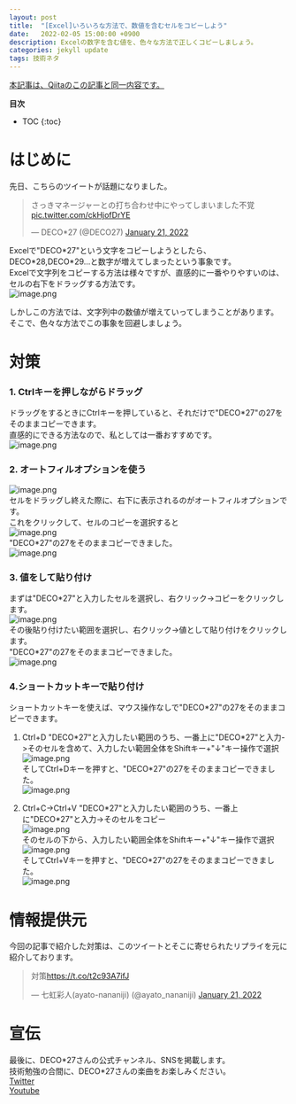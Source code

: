 ```yaml
---
layout: post
title:  "[Excel]いろいろな方法で、数値を含むセルをコピーしよう"
date:   2022-02-05 15:00:00 +0900
description: Excelの数字を含む値を、色々な方法で正しくコピーしましょう。
categories: jekyll update
tags: 技術ネタ
---
```

[本記事は、Qiitaのこの記事と同一内容です。](https://qiita.com/hagii-x/items/6fbe58a3c53f33560bad)  

**目次**
- TOC
{:toc}


# はじめに
先日、こちらのツイートが話題になりました。  

<blockquote class="twitter-tweet"><p lang="ja" dir="ltr">さっきマネージャーとの打ち合わせ中にやってしまいました不覚 <a href="https://t.co/ckHjofDrYE">pic.twitter.com/ckHjofDrYE</a></p>&mdash; DECO*27 (@DECO27) <a href="https://twitter.com/DECO27/status/1484464478016049157?ref_src=twsrc%5Etfw">January 21, 2022</a></blockquote> <script async src="https://platform.twitter.com/widgets.js" charset="utf-8"></script>  

Excelで"DECO\*27"という文字をコピーしようとしたら、DECO\*28,DECO\*29…と数字が増えてしまったという事象です。  
Excelで文字列をコピーする方法は様々ですが、直感的に一番やりやすいのは、セルの右下をドラッグする方法です。  
![image.png](https://qiita-image-store.s3.ap-northeast-1.amazonaws.com/0/655112/5d9763ed-6e18-7f26-41c7-0ef002cf31c9.png)  

しかしこの方法では、文字列中の数値が増えていってしまうことがあります。  
そこで、色々な方法でこの事象を回避しましょう。  

# 対策
### 1. Ctrlキーを押しながらドラッグ

ドラッグをするときにCtrlキーを押していると、それだけで"DECO\*27"の27をそのままコピーできます。  
直感的にできる方法なので、私としては一番おすすめです。  
![image.png](https://qiita-image-store.s3.ap-northeast-1.amazonaws.com/0/655112/f0a0676e-1f69-0cf1-22d9-193040407f9a.png)  

### 2. オートフィルオプションを使う
![image.png](https://qiita-image-store.s3.ap-northeast-1.amazonaws.com/0/655112/b91fe6a8-35e5-6ddf-b9d1-df1cc9093dd8.png)  
セルをドラッグし終えた際に、右下に表示されるのがオートフィルオプションです。  
これをクリックして、セルのコピーを選択すると  
![image.png](https://qiita-image-store.s3.ap-northeast-1.amazonaws.com/0/655112/fb028915-fc7b-72e6-f5da-3ce09ea475fb.png)  
"DECO\*27"の27をそのままコピーできました。  
![image.png](https://qiita-image-store.s3.ap-northeast-1.amazonaws.com/0/655112/f0a0676e-1f69-0cf1-22d9-193040407f9a.png)  

### 3. 値をして貼り付け
まずは"DECO\*27"と入力したセルを選択し、右クリック->コピーをクリックします。  
![image.png](https://qiita-image-store.s3.ap-northeast-1.amazonaws.com/0/655112/97d225fe-1e46-7e63-2718-d2f89bc8c2ac.png)  
その後貼り付けたい範囲を選択し、右クリック->値として貼り付けをクリックします。  
"DECO\*27"の27をそのままコピーできました。  
![image.png](https://qiita-image-store.s3.ap-northeast-1.amazonaws.com/0/655112/f0a0676e-1f69-0cf1-22d9-193040407f9a.png)  

### 4.ショートカットキーで貼り付け
ショートカットキーを使えば、マウス操作なしで"DECO\*27"の27をそのままコピーできます。  

1. Ctrl+D
"DECO\*27"と入力したい範囲のうち、一番上に"DECO\*27"と入力->そのセルを含めて、入力したい範囲全体をShiftキー+"↓"キー操作で選択  
![image.png](https://qiita-image-store.s3.ap-northeast-1.amazonaws.com/0/655112/b8044578-cbbe-eed1-943c-44dcb8a755df.png)  
そしてCtrl+Dキーを押すと、"DECO\*27"の27をそのままコピーできました。  
![image.png](https://qiita-image-store.s3.ap-northeast-1.amazonaws.com/0/655112/f0a0676e-1f69-0cf1-22d9-193040407f9a.png)  

1. Ctrl+C->Ctrl+V
"DECO\*27"と入力したい範囲のうち、一番上に"DECO\*27"と入力->そのセルをコピー  
![image.png](https://qiita-image-store.s3.ap-northeast-1.amazonaws.com/0/655112/97d225fe-1e46-7e63-2718-d2f89bc8c2ac.png)  
そのセルの下から、入力したい範囲全体をShiftキー+"↓"キー操作で選択  
![image.png](https://qiita-image-store.s3.ap-northeast-1.amazonaws.com/0/655112/8707ce48-fdde-10ba-c57b-77cf636909d8.png)  
そしてCtrl+Vキーを押すと、"DECO\*27"の27をそのままコピーできました。  
![image.png](https://qiita-image-store.s3.ap-northeast-1.amazonaws.com/0/655112/4393744d-7e55-2743-1382-fd2e4dd2416e.png)  

# 情報提供元
今回の記事で紹介した対策は、このツイートとそこに寄せられたリプライを元に紹介しております。  
<blockquote class="twitter-tweet"><p lang="ja" dir="ltr">対策<a href="https://t.co/t2c93A7ifJ">https://t.co/t2c93A7ifJ</a></p>&mdash; 七虹彩人(ayato-nananiji) (@ayato_nananiji) <a href="https://twitter.com/ayato_nananiji/status/1484501326038183938?ref_src=twsrc%5Etfw">January 21, 2022</a></blockquote> <script async src="https://platform.twitter.com/widgets.js" charset="utf-8"></script>  

# 宣伝
最後に、DECO\*27さんの公式チャンネル、SNSを掲載します。  
技術勉強の合間に、DECO\*27さんの楽曲をお楽しみください。  
[Twitter](https://twitter.com/DECO27)  
[Youtube](https://www.youtube.com/c/DECO27Official)  

